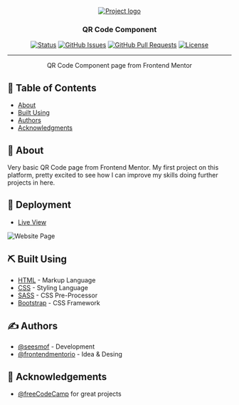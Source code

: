 <p align="center">
  <a href="" rel="noopener">
 <img src="https://miro.medium.com/max/1838/0*cfYEyKU7fH1Vz37c.png" alt="Project logo"></a>
</p>

<h3 align="center">QR Code Component</h3>

<div align="center">

[![Status](https://img.shields.io/badge/status-active-success.svg)]()
[![GitHub Issues](https://img.shields.io/github/issues/seesmof/The-Documentation-Compendium.svg)](https://github.com/seesmof/fm-qr-code-component/issues)
[![GitHub Pull Requests](https://img.shields.io/github/issues-pr/seesmof/The-Documentation-Compendium.svg)](https://github.com/seesmof/fm-qr-code-component/pulls)
[![License](https://img.shields.io/badge/license-MIT-blue.svg)](./LICENSE)

</div>

---

<p align="center"> QR Code Component page from Frontend Mentor
    <br>
</p>

## 📝 Table of Contents

- [About](#about)
- [Built Using](#built_using)
- [Authors](#authors)
- [Acknowledgments](#acknowledgement)

## 🧐 About <a name = "about"></a>

Very basic QR Code page from Frontend Mentor. My first project on this platform, pretty excited to see how I can improve my skills doing further projects in here.

## 🚀 Deployment <a name = "deployment"></a>

- [Live View](https://seesmof.github.io/fcc-registration-form/)

![Website Page](./img/Registration-Form.png)

## ⛏️ Built Using <a name = "built_using"></a>

- [HTML](https://www.w3.org/html/) - Markup Language
- [CSS](https://www.w3schools.com/css/) - Styling Language
- [SASS](https://sass-lang.com/) - CSS Pre-Processor
- [Bootstrap](https://getbootstrap.com/) - CSS Framework

## ✍️ Authors <a name = "authors"></a>

- [@seesmof](https://github.com/seesmof) - Development
- [@frontendmentorio](https://github.com/frontendmentorio) - Idea & Desing

## 🎉 Acknowledgements <a name = "acknowledgement"></a>

- [@freeCodeCamp](https://github.com/frontendmentorio) for great projects
